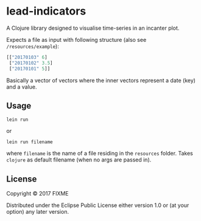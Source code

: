 # lead-indicators

A Clojure library designed to visualise time-series in an incanter plot.

Expects a file as input with following structure (also see `/resources/example`):

```clojure
[["20170103" 6]
 ["20170102" 3.5]
 ["20170101" 5]]
```

Basically a vector of vectors where the inner vectors represent a date (key) and a value.

## Usage

`lein run`

or 

`lein run filename`

where `filename` is the name of a file residing in the `resources` folder.
Takes `clojure` as default filename (when no args are passed in).

## License

Copyright © 2017 FIXME

Distributed under the Eclipse Public License either version 1.0 or (at
your option) any later version.
